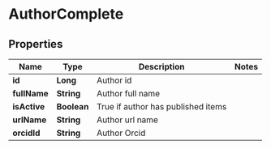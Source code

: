 
# AuthorComplete

## Properties
Name | Type | Description | Notes
------------ | ------------- | ------------- | -------------
**id** | **Long** | Author id | 
**fullName** | **String** | Author full name | 
**isActive** | **Boolean** | True if author has published items | 
**urlName** | **String** | Author url name | 
**orcidId** | **String** | Author Orcid | 



